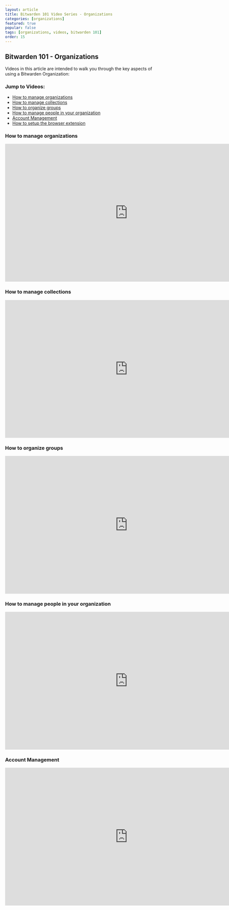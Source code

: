 ```yaml
---
layout: article
title: Bitwarden 101 Video Series - Organizations
categories: [organizations]
featured: true
popular: false
tags: [organizations, videos, bitwarden 101]
order: 15
---
```


## Bitwarden 101 - Organizations

Videos in this article are intended to walk you through the key aspects of using a Bitwarden Organization:

### Jump to Videos:
- [How to manage organizations](#how-to-manage-organizations)
- [How to manage collections](#how-to-manage-collections)
- [How to organize groups](#how-to-organize-groups)
- [How to manage people in your organization](#how-to-manage-people-in-your-organization)
- [Account Management](#account-management)
- [How to setup the browser extension](#how-to-setup-the-browser-extension)

### How to manage organizations
<iframe width="800" height="450" src="https://www.youtube.com/embed/2qJYi_xDTIE" frameborder="0" allow="accelerometer; autoplay; encrypted-media; gyroscope; picture-in-picture" allowfullscreen></iframe>

### How to manage collections

<iframe width="800" height="450" src="https://www.youtube.com/embed/oTRnpuDbaNc" frameborder="0" allow="accelerometer; autoplay; encrypted-media; gyroscope; picture-in-picture" allowfullscreen></iframe>

### How to organize groups

<iframe width="800" height="450" src="https://www.youtube.com/embed/KF0AN-P2qfU" frameborder="0" allow="accelerometer; autoplay; encrypted-media; gyroscope; picture-in-picture" allowfullscreen></iframe>

### How to manage people in your organization

<iframe width="800" height="450" src="https://www.youtube.com/embed/fiR6sqJ_N58" frameborder="0" allow="accelerometer; autoplay; encrypted-media; gyroscope; picture-in-picture" allowfullscreen></iframe>

### Account Management

<iframe width="800" height="450" src="https://www.youtube.com/embed/eZZOSkr9PV0" frameborder="0" allow="accelerometer; autoplay; encrypted-media; gyroscope; picture-in-picture" allowfullscreen></iframe>
